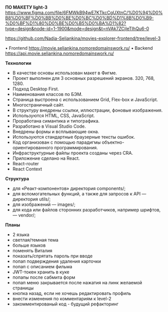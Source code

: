 **ПО МАКЕТУ light-3**
https://www.figma.com/file/6FMWkB94wE7KTkcCgUXtnC/%D0%94%D0%B8%D0%BF%D0%BB%D0%BE%D0%BC%D0%BD%D1%8B%D0%B9-%D0%BF%D1%80%D0%BE%D0%B5%D0%BA%D1%82?type=design&node-id=1-1900&mode=design&t=nVAk7ZCjIeTIhQu6-0

https://github.com/Nadia-Seliankina/movies-explorer-frontend/tree/level-3

•	Frontend https://movie.seliankina.nomoredomainswork.ru/
•	Backend https://api.movie.seliankina.nomoredomainswork.ru/

**Технологии**
* В качестве основы использован макет в Фигме.
* Проект выполнен для 3 основных разрешений экранов. 320, 768, 1280.
* Подход Desktop First.
* Наименования классов по БЭМ.
* Страница выстроена с использованием Grid, Flex-box и JavaScript.
* Многостраничный сайт.
* В структуру внедрены ссылки, иллюстрации, фоновые изображения.
* Используются HTML, CSS, JavaScript.
* Проработана симантика и типографика.
* Разработано в Visual Studio Code.
* Внедрены формы и всплывающие окна.
* Используются стандартные браузерные тексты ошибок.
* Код организован с помощью парадигмы объектно-ориентированного программирования.
* Инфраструктурные файлы проекта созданы через CRA.
* Приложение сделано на React.
* React-router
* React Context

**Структура**
* для «Реакт-компонентов» директория components/;
* для вспомогательных функций, а также для запросов к API — директория utils/;
* для изображений — images/;
* для кода или файлов сторонних разработчиков, например шрифтов, — vendor/;

**Планы**
* 2 языка
* светлая/темная тема
* больше языков
* поменять Виталия
* показать/спрятать пароль при вводе
* попап подверждения удаления карточки
* попап с описанием фильма
* JWT-токен хранить в куке
* попапы после сабмита форм
* попап меню закрывается после нажатия на линк желаемой страницы
* кнопка назад, если не хочешь редактировать профиль
* внести изменения по комментариям к level-2
* закомментированый код - будущий рефакторинг